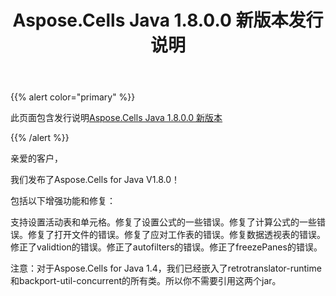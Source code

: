 ﻿---
title: Aspose.Cells Java 1.8.0.0 新版本发行说明
type: docs
weight: 50
url: /zh/java/aspose-cells-java-1-8-0-0-new-release-release-notes/
---
{{% alert color="primary" %}} 

此页面包含发行说明[Aspose.Cells Java 1.8.0.0 新版本](https://downloads.aspose.com/cells/java/new-releases/aspose.cells-java-1.8.0.0-new-release/)

{{% /alert %}} 

亲爱的客户，

我们发布了Aspose.Cells for Java V1.8.0！

包括以下增强功能和修复：

支持设置活动表和单元格。修复了设置公式的一些错误。修复了计算公式的一些错误。修复了打开文件的错误。修复了应对工作表的错误。修复数据透视表的错误。修正了validtion的错误。修正了autofilters的错误。修正了freezePanes的错误。

注意：对于Aspose.Cells for Java 1.4，我们已经嵌入了retrotranslator-runtime和backport-util-concurrent的所有类。所以你不需要引用这两个jar。

